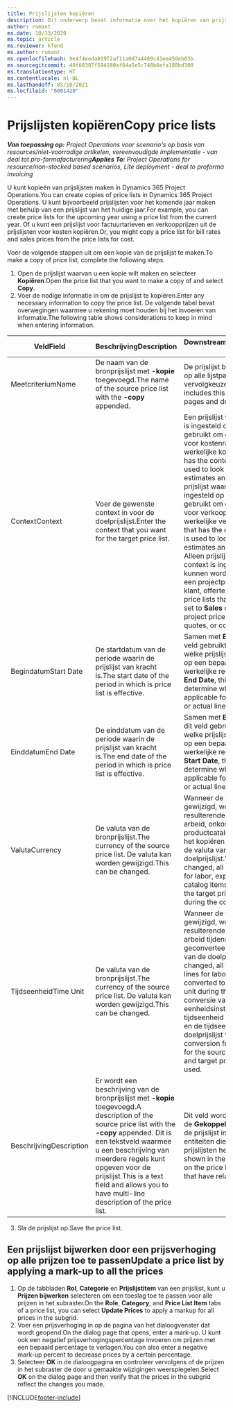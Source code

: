 ```yaml
---
title: Prijslijsten kopiëren
description: Dit onderwerp bevat informatie over het kopiëren van prijslijsten in Project Operations.
author: rumant
ms.date: 10/13/2020
ms.topic: article
ms.reviewer: kfend
ms.author: rumant
ms.openlocfilehash: 9e4f4eeda019f2af11a0d7a4469c41ee450eb03b
ms.sourcegitcommit: 40f68387f594180af64a5e5c748b6efa188bd300
ms.translationtype: HT
ms.contentlocale: nl-NL
ms.lasthandoff: 05/10/2021
ms.locfileid: "6001420"
---
```

# <a name="copy-price-lists"></a><span data-ttu-id="1de6e-103">Prijslijsten kopiëren</span><span class="sxs-lookup"><span data-stu-id="1de6e-103">Copy price lists</span></span>

<span data-ttu-id="1de6e-104">_**Van toepassing op:** Project Operations voor scenario's op basis van resources/niet-voorradige artikelen, vereenvoudigde implementatie - van deal tot pro-formafacturering_</span><span class="sxs-lookup"><span data-stu-id="1de6e-104">_**Applies To:** Project Operations for resource/non-stocked based scenarios, Lite deployment - deal to proforma invoicing_</span></span>

<span data-ttu-id="1de6e-105">U kunt kopieën van prijslijsten maken in Dynamics 365 Project Operations.</span><span class="sxs-lookup"><span data-stu-id="1de6e-105">You can create copies of price lists in Dynamics 365 Project Operations.</span></span> <span data-ttu-id="1de6e-106">U kunt bijvoorbeeld prijslijsten voor het komende jaar maken met behulp van een prijslijst van het huidige jaar.</span><span class="sxs-lookup"><span data-stu-id="1de6e-106">For example, you can create price lists for the upcoming year using a price list from the current year.</span></span>  <span data-ttu-id="1de6e-107">Of u kunt een prijslijst voor factuurtarieven en verkoopprijzen uit de prijslijsten voor kosten kopiëren.</span><span class="sxs-lookup"><span data-stu-id="1de6e-107">Or, you might copy a price list for bill rates and sales prices from the price lists for cost.</span></span> 

<span data-ttu-id="1de6e-108">Voer de volgende stappen uit om een kopie van de prijslijst te maken.</span><span class="sxs-lookup"><span data-stu-id="1de6e-108">To make a copy of price list, complete the following steps.</span></span>

1. <span data-ttu-id="1de6e-109">Open de prijslijst waarvan u een kopie wilt maken en selecteer **Kopiëren**.</span><span class="sxs-lookup"><span data-stu-id="1de6e-109">Open the price list that you want to make a copy of and select **Copy**.</span></span>
2. <span data-ttu-id="1de6e-110">Voer de nodige informatie in om de prijslijst te kopiëren.</span><span class="sxs-lookup"><span data-stu-id="1de6e-110">Enter any necessary information to copy the price list.</span></span> <span data-ttu-id="1de6e-111">De volgende tabel bevat overwegingen waarmee u rekening moet houden bij het invoeren van informatie.</span><span class="sxs-lookup"><span data-stu-id="1de6e-111">The following table shows considerations to keep in mind when entering information.</span></span>

| <span data-ttu-id="1de6e-112">Veld</span><span class="sxs-lookup"><span data-stu-id="1de6e-112">Field</span></span> | <span data-ttu-id="1de6e-113">Beschrijving</span><span class="sxs-lookup"><span data-stu-id="1de6e-113">Description</span></span> | <span data-ttu-id="1de6e-114">Downstreamimpact</span><span class="sxs-lookup"><span data-stu-id="1de6e-114">Downstream impact</span></span> |
| --- | --- | --- |
| <span data-ttu-id="1de6e-115">Meetcriterium</span><span class="sxs-lookup"><span data-stu-id="1de6e-115">Name</span></span> | <span data-ttu-id="1de6e-116">De naam van de bronprijslijst met **-kopie** toegevoegd.</span><span class="sxs-lookup"><span data-stu-id="1de6e-116">The name of the source price list with the **-copy** appended.</span></span> | <span data-ttu-id="1de6e-117">De prijslijst bevat deze waarde op alle lijstpagina's en opties van vervolgkeuzelijsten.</span><span class="sxs-lookup"><span data-stu-id="1de6e-117">The price list includes this value on all list pages and drop-down options.</span></span> |
| <span data-ttu-id="1de6e-118">Context</span><span class="sxs-lookup"><span data-stu-id="1de6e-118">Context</span></span> | <span data-ttu-id="1de6e-119">Voer de gewenste context in voor de doelprijslijst.</span><span class="sxs-lookup"><span data-stu-id="1de6e-119">Enter the context that you want for the target price list.</span></span> | <span data-ttu-id="1de6e-120">Een prijslijst waarvan de context is ingesteld op **Kosten**, wordt gebruikt om de prijs op te zoeken voor kostenramingen en werkelijke kosten.</span><span class="sxs-lookup"><span data-stu-id="1de6e-120">A price list that has the context set to **Cost** is used to look up the price for cost estimates and cost actuals.</span></span> <span data-ttu-id="1de6e-121">Een prijslijst waarvan de context is ingesteld op **Verkoop**, wordt gebruikt om de prijs op te zoeken voor verkoopschattingen en werkelijke verkopen.</span><span class="sxs-lookup"><span data-stu-id="1de6e-121">A price list that has the context set to **Sales** is used to look up price for sales estimates and sales actuals.</span></span> <span data-ttu-id="1de6e-122">Alleen prijslijsten waarvoor de context is ingesteld op **Verkoop**, kunnen worden toegevoegd aan een projectprijslijst voor een klant, offerte of contract.</span><span class="sxs-lookup"><span data-stu-id="1de6e-122">Only price lists that have the context set to **Sales** can be attached to a project price list for a customer, quotes, or contract.</span></span> |
| <span data-ttu-id="1de6e-123">Begindatum</span><span class="sxs-lookup"><span data-stu-id="1de6e-123">Start Date</span></span> | <span data-ttu-id="1de6e-124">De startdatum van de periode waarin de prijslijst van kracht is.</span><span class="sxs-lookup"><span data-stu-id="1de6e-124">The start date of the period in which is price list is effective.</span></span> | <span data-ttu-id="1de6e-125">Samen met **Einddatum** wordt dit veld gebruikt om te bepalen welke prijslijst van toepassing is op een bepaalde schatting of werkelijke regel.</span><span class="sxs-lookup"><span data-stu-id="1de6e-125">Together with **End Date**, this field is used to determine which price list is applicable for a certain estimate or actual line.</span></span> |
| <span data-ttu-id="1de6e-126">Einddatum</span><span class="sxs-lookup"><span data-stu-id="1de6e-126">End Date</span></span> | <span data-ttu-id="1de6e-127">De einddatum van de periode waarin de prijslijst van kracht is.</span><span class="sxs-lookup"><span data-stu-id="1de6e-127">The end date of the period in which is price list is effective.</span></span> | <span data-ttu-id="1de6e-128">Samen met **Begindatum** wordt dit veld gebruikt om te bepalen welke prijslijst van toepassing is op een bepaalde schatting of werkelijke regel.</span><span class="sxs-lookup"><span data-stu-id="1de6e-128">Together with **Start Date**, this field is used to determine which price list is applicable for a certain estimate or actual line.</span></span> |
| <span data-ttu-id="1de6e-129">Valuta</span><span class="sxs-lookup"><span data-stu-id="1de6e-129">Currency</span></span> | <span data-ttu-id="1de6e-130">De valuta van de bronprijslijst.</span><span class="sxs-lookup"><span data-stu-id="1de6e-130">The currency of the source price list.</span></span> <span data-ttu-id="1de6e-131">De valuta kan worden gewijzigd.</span><span class="sxs-lookup"><span data-stu-id="1de6e-131">This can be changed.</span></span> | <span data-ttu-id="1de6e-132">Wanneer de valuta wordt gewijzigd, worden alle resulterende prijsregels voor arbeid, onkosten en productcatalogusartikelen tijdens het kopiëren geconverteerd naar de valuta van de doelprijslijst.</span><span class="sxs-lookup"><span data-stu-id="1de6e-132">When this is changed, all resulting price lines for labor, expense, and product catalog items are converted to the target price list currency during the copy.</span></span> |
| <span data-ttu-id="1de6e-133">Tijdseenheid</span><span class="sxs-lookup"><span data-stu-id="1de6e-133">Time Unit</span></span> | <span data-ttu-id="1de6e-134">De valuta van de bronprijslijst.</span><span class="sxs-lookup"><span data-stu-id="1de6e-134">The currency of the source price list.</span></span> <span data-ttu-id="1de6e-135">De valuta kan worden gewijzigd.</span><span class="sxs-lookup"><span data-stu-id="1de6e-135">This can be changed.</span></span> | <span data-ttu-id="1de6e-136">Wanneer de valuta wordt gewijzigd, worden alle resulterende prijsregels voor arbeid tijdens het kopiëren geconverteerd naar de eenheid van de doelprijslijst.</span><span class="sxs-lookup"><span data-stu-id="1de6e-136">When this is changed, all the resulting price lines for labor items are converted to the target price list unit during the copy.</span></span> <span data-ttu-id="1de6e-137">De conversie van de eenheidsinstellingen voor de tijdseenheid van de bronprijslijst en de tijdseenheid van de doelprijslijst wordt gebruikt.</span><span class="sxs-lookup"><span data-stu-id="1de6e-137">The conversion from the unit setup for the source price list time unit and target price list time unit is used.</span></span> |
| <span data-ttu-id="1de6e-138">Beschrijving</span><span class="sxs-lookup"><span data-stu-id="1de6e-138">Description</span></span> | <span data-ttu-id="1de6e-139">Er wordt een beschrijving van de bronprijslijst met **-kopie** toegevoegd.</span><span class="sxs-lookup"><span data-stu-id="1de6e-139">A description of the source price list with the **-copy** appended.</span></span> <span data-ttu-id="1de6e-140">Dit is een tekstveld waarmee u een beschrijving van meerdere regels kunt opgeven voor de prijslijst.</span><span class="sxs-lookup"><span data-stu-id="1de6e-140">This is a text field and allows you to have multi-line description of the price list.</span></span> | <span data-ttu-id="1de6e-141">Dit veld wordt weergegeven in de **Gekoppelde** weergaven van de prijslijst in verschillende entiteiten die gerelateerde prijslijsten hebben.</span><span class="sxs-lookup"><span data-stu-id="1de6e-141">This field is shown in the **Associated** views on the price list in various entities that have related price lists.</span></span> |

3. <span data-ttu-id="1de6e-142">Sla de prijslijst op.</span><span class="sxs-lookup"><span data-stu-id="1de6e-142">Save the price list.</span></span> 

## <a name="update-a-price-list-by-applying-a-mark-up-to-all-the-prices"></a><span data-ttu-id="1de6e-143">Een prijslijst bijwerken door een prijsverhoging op alle prijzen toe te passen</span><span class="sxs-lookup"><span data-stu-id="1de6e-143">Update a price list by applying a mark-up to all the prices</span></span>

1. <span data-ttu-id="1de6e-144">Op de tabbladen **Rol**, **Categorie** en **Prijslijstitem** van een prijslijst, kunt u **Prijzen bijwerken** selecteren om een toeslag toe te passen voor alle prijzen in het subraster.</span><span class="sxs-lookup"><span data-stu-id="1de6e-144">On the **Role**, **Category**, and **Price List Item** tabs of a price list, you can select **Update Prices** to apply a markup for all prices in the subgrid.</span></span> 
2. <span data-ttu-id="1de6e-145">Voer een prijsverhoging in op de pagina van het dialoogvenster dat wordt geopend.</span><span class="sxs-lookup"><span data-stu-id="1de6e-145">On the dialog page that opens, enter a mark-up.</span></span> <span data-ttu-id="1de6e-146">U kunt ook een negatief prijsverhogingspercentage invoeren om prijzen met een bepaald percentage te verlagen.</span><span class="sxs-lookup"><span data-stu-id="1de6e-146">You can also enter a negative mark-up percent to decrease prices by a certain percentage.</span></span> 
3. <span data-ttu-id="1de6e-147">Selecteer **OK** in de dialoogpagina en controleer vervolgens of de prijzen in het subraster de door u gemaakte wijzigingen weerspiegelen.</span><span class="sxs-lookup"><span data-stu-id="1de6e-147">Select **OK** on the dialog page and then verify that the prices in the subgrid reflect the changes you made.</span></span>


[!INCLUDE[footer-include](../includes/footer-banner.md)]